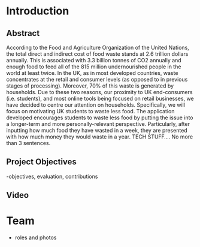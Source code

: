 
# Introduction

## Abstract

According to the Food and Agriculture Organization of the United Nations, the total direct and indirect cost of food waste stands at 2.6 trillion dollars annually. This is associated with 3.3 billion tonnes of CO2 annually and enough food to feed all of the 815  million undernourished people in the world at least twice. In the UK, as in most developed countries, waste concentrates at the retail and consumer levels (as opposed to in previous stages of processing). Moreover, 70% of this waste is generated by households. Due to these two reasons, our proximity to UK end-consumers (i.e. students), and most online tools being focused on retail businesses, we have decided to centre our attention on households. Specifically, we will focus on motivating UK students to waste less food. The application developed encourages students to waste less food by putting the issue into a longer-term and more personally-relevant perspective. Particularly, after inputting how much food they have wasted in a week, they are presented with how much money they would waste in a year. TECH STUFF…. No more than 3 sentences.


## Project Objectives

-objectives, evaluation, contributions

## Video

# Team

- roles and photos

